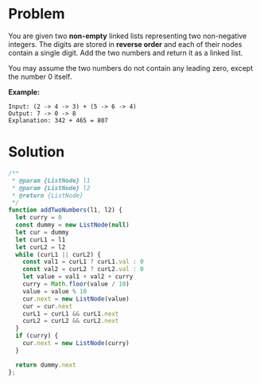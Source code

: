# Problem 

You are given two **non-empty** linked lists representing two non-negative
integers. The digits are stored in **reverse order** and each of their nodes
contain a single digit. Add the two numbers and return it as a linked list.

You may assume the two numbers do not contain any leading zero, except the
number 0 itself.

**Example:**

```
Input: (2 -> 4 -> 3) + (5 -> 6 -> 4)
Output: 7 -> 0 -> 8
Explanation: 342 + 465 = 807
```

# Solution

```javascript
/**
 * @param {ListNode} l1
 * @param {ListNode} l2
 * @return {ListNode}
 */
function addTwoNumbers(l1, l2) {
  let curry = 0
  const dummy = new ListNode(null)
  let cur = dummy
  let curL1 = l1
  let curL2 = l2
  while (curL1 || curL2) {
    const val1 = curL1 ? curL1.val : 0
    const val2 = curL2 ? curL2.val : 0
    let value = val1 + val2 + curry
    curry = Math.floor(value / 10)
    value = value % 10
    cur.next = new ListNode(value)
    cur = cur.next
    curL1 = curL1 && curL1.next
    curL2 = curL2 && curL2.next 
  }
  if (curry) {
    cur.next = new ListNode(curry)
  }

  return dummy.next
};
```
